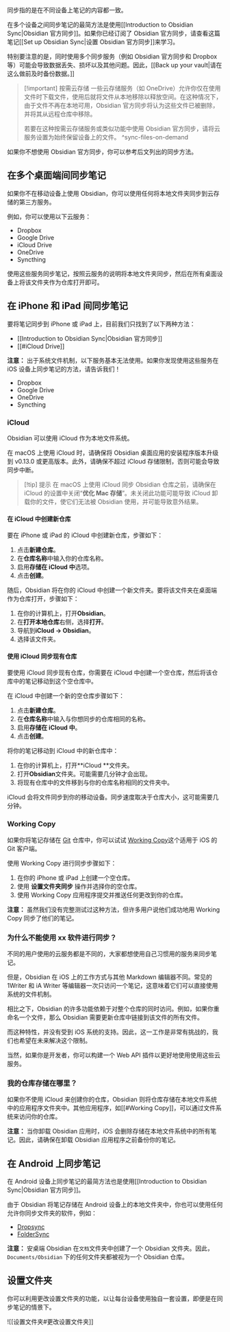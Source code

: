 
同步指的是在不同设备上笔记的内容都一致。

在多个设备之间同步笔记的最简方法是使用[[Introduction to Obsidian Sync|Obsidian 官方同步]]。如果你已经订阅了 Obsidian 官方同步，请查看这篇笔记[[Set up Obsidian Sync|设置 Obsidian 官方同步]]来学习。

特别要注意的是，同时使用多个同步服务（例如 Obsidian 官方同步和 Dropbox 等）可能会导致数据丢失、损坏以及其他问题。因此，[[Back up your vault|请在这么做前及时备份数据。]]

> [!important] 按需云存储
> 一些云存储服务（如 OneDrive）允许你仅在使用文件时下载文件，使用后就将文件从本地移除以释放空间。在这种情况下，由于文件不再在本地可用，Obsidian 官方同步将认为这些文件已被删除，并将其从远程仓库中移除。
>
> 若要在这种按需云存储服务或类似功能中使用 Obsidian 官方同步，请将云服务设置为始终保留设备上的文件。
^sync-files-on-demand

如果你不想使用 Obsidian 官方同步，你可以参考后文列出的同步方法。

## 在多个桌面端间同步笔记

如果你不在移动设备上使用 Obsidian，你可以使用任何将本地文件夹同步到云存储的第三方服务。

例如，你可以使用以下云服务：

- Dropbox
- Google Drive
- iCloud Drive
- OneDrive
- Syncthing

使用这些服务同步笔记，按照云服务的说明将本地文件夹同步，然后在所有桌面设备上将该文件夹作为仓库打开即可。

## 在 iPhone 和 iPad 间同步笔记

要将笔记同步到 iPhone 或 iPad 上，目前我们只找到了以下两种方法：

- [[Introduction to Obsidian Sync|Obsidian 官方同步]]
- [[#iCloud Drive]]

**注意：** 出于系统文件机制，以下服务基本无法使用。如果你发现使用这些服务在 iOS 设备上同步笔记的方法，请告诉我们！

- Dropbox
- Google Drive
- OneDrive
- Syncthing

### iCloud

Obsidian 可以使用 iCloud 作为本地文件系统。

在 macOS 上使用 iCloud 时，请确保将 Obsidian 桌面应用的安装程序版本升级到 v0.13.0 或更高版本。此外，请确保不超过 iCloud 存储限制，否则可能会导致同步中断。

> [!tip] 提示
> 在 macOS 上使用 iCloud 同步 Obsidian 仓库之前，请确保在 iCloud 的设置中关闭“**优化 Mac 存储**”。未关闭此功能可能导致 iCloud 卸载你的文件，使它们无法被 Obsidian 使用，并可能导致意外结果。

#### 在 iCloud 中创建新仓库

要在 iPhone 或 iPad 的 iCloud 中创建新仓库，步骤如下：

1. 点击**新建仓库**。
2. 在**仓库名称**中输入你的仓库名称。
3. 启用**存储在 iCloud 中**选项。
4. 点击**创建**。

随后，Obsidian 将在你的 iCloud 中创建一个新文件夹。要将该文件夹在桌面端作为仓库打开，步骤如下：

1. 在你的计算机上，打开**Obsidian**。
2. 在**打开本地仓库**右侧，选择**打开**。
3. 导航到**iCloud → Obsidian**。
4. 选择该文件夹。

#### 使用 iCloud 同步现有仓库

要使用 iCloud 同步现有仓库，你需要在 iCloud 中创建一个空仓库，然后将该仓库中的笔记移动到这个空仓库中。

在 iCloud 中创建一个新的空仓库步骤如下：

1. 点击**新建仓库**。
2. 在**仓库名称**中输入与你想同步的仓库相同的名称。
3. 启用**存储在 iCloud 中**。
4. 点击**创建**。

将你的笔记移动到 iCloud 中的新仓库中：

1. 在你的计算机上，打开**iCloud **文件夹。
2. 打开**Obsidian**文件夹。可能需要几分钟才会出现。
3. 将现有仓库中的文件移到与你的仓库名称相同的文件夹中。

iCloud 会将文件同步到你的移动设备。同步速度取决于仓库大小，这可能需要几分钟。

### Working Copy

如果你将笔记存储在 [Git](https://git-scm.com/) 仓库中，你可以试试 [Working Copy](https://apps.apple.com/us/app/working-copy-git-client/id896694807)这个适用于 iOS 的 Git 客户端。

使用 Working Copy 进行同步步骤如下：

1. 在你的 iPhone 或 iPad 上创建一个空仓库。
2. 使用 **设置文件夹同步** 操作并选择你的空仓库。
3. 使用 Working Copy 应用程序提交并推送任何更改到你的仓库。

**注意：** 虽然我们没有完整测试过这种方法，但许多用户说他们成功地用 Working Copy 同步了他们的笔记。

### 为什么不能使用 xx 软件进行同步？

不同的用户使用的云服务都是不同的，大家都想使用自己习惯用的服务来同步笔记。

但是，Obsidian 在 iOS 上的工作方式与其他 Markdown 编辑器不同。常见的 1Writer 和 iA Writer 等编辑器一次只访问一个笔记，这意味着它们可以直接使用系统的文件机制。

相比之下，Obsidian 的许多功能依赖于对整个仓库的同时访问。例如，如果你重命名一个文件，那么 Obsidian 需要更新仓库中链接到该文件的所有文件。

而这种特性，并没有受到 iOS 系统的支持。因此，这一工作是非常有挑战的，我们也希望在未来解决这个限制。

当然，如果你是开发者，你可以构建一个 Web API 插件以更好地使用使用这些云服务。

### 我的仓库存储在哪里？

如果你不使用 iCloud 来创建你的仓库，Obsidian 则将仓库存储在本地文件系统中的应用程序文件夹中。其他应用程序，如[[#Working Copy]]，可以通过文件系统来访问你的仓库。

**注意：** 当你卸载 Obsidian 应用时，iOS 会删除存储在本地文件系统中的所有笔记。因此，请确保在卸载 Obsidian 应用程序之前备份你的笔记。

## 在 Android 上同步笔记

在 Android 设备上同步笔记的最简方法也是使用[[Introduction to Obsidian Sync|Obsidian 官方同步]]。

由于 Obsidian 将笔记存储在 Android 设备上的本地文件夹中，你也可以使用任何允许你同步文件夹的软件，例如：

- [Dropsync](https://play.google.com/store/apps/details?id=com.ttxapps.dropsync)
- [FolderSync](https://play.google.com/store/apps/details?id=dk.tacit.android.foldersync.lite)

**注意：** 安桌端 Obsidian 在`文档`文件夹中创建了一个 Obsidian 文件夹。因此，`Documents/Obsidian` 下的任何文件夹都被视为一个 Obsidian 仓库。

## 设置文件夹

你可以利用更改设置文件夹的功能，以让每台设备使用独自一套设置，即便是在同步笔记的情景下。

![[设置文件夹#更改设置文件夹]]